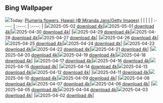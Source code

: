 ## Bing Wallpaper
![](./wallpaper/2025-05-02.jpg)Today: [Plumeria flowers, Hawaii (© Miranda Jans/Getty Images)](./wallpaper/2025-05-02.jpg)
|      |      |      |
| :----: | :----: | :----: |
|![](./wallpaper/2025-05-02_sm.jpg)2025-05-02 [download 4k](./wallpaper/2025-05-02.jpg)|![](./wallpaper/2025-05-01_sm.jpg)2025-05-01 [download 4k](./wallpaper/2025-05-01.jpg)|![](./wallpaper/2025-04-30_sm.jpg)2025-04-30 [download 4k](./wallpaper/2025-04-30.jpg)|
|![](./wallpaper/2025-04-29_sm.jpg)2025-04-29 [download 4k](./wallpaper/2025-04-29.jpg)|![](./wallpaper/2025-04-28_sm.jpg)2025-04-28 [download 4k](./wallpaper/2025-04-28.jpg)|![](./wallpaper/2025-04-27_sm.jpg)2025-04-27 [download 4k](./wallpaper/2025-04-27.jpg)|
|![](./wallpaper/2025-04-26_sm.jpg)2025-04-26 [download 4k](./wallpaper/2025-04-26.jpg)|![](./wallpaper/2025-04-25_sm.jpg)2025-04-25 [download 4k](./wallpaper/2025-04-25.jpg)|![](./wallpaper/2025-04-24_sm.jpg)2025-04-24 [download 4k](./wallpaper/2025-04-24.jpg)|
|![](./wallpaper/2025-04-23_sm.jpg)2025-04-23 [download 4k](./wallpaper/2025-04-23.jpg)|![](./wallpaper/2025-04-22_sm.jpg)2025-04-22 [download 4k](./wallpaper/2025-04-22.jpg)|![](./wallpaper/2025-04-21_sm.jpg)2025-04-21 [download 4k](./wallpaper/2025-04-21.jpg)|
|![](./wallpaper/2025-04-20_sm.jpg)2025-04-20 [download 4k](./wallpaper/2025-04-20.jpg)|![](./wallpaper/2025-04-19_sm.jpg)2025-04-19 [download 4k](./wallpaper/2025-04-19.jpg)|![](./wallpaper/2025-04-18_sm.jpg)2025-04-18 [download 4k](./wallpaper/2025-04-18.jpg)|
|![](./wallpaper/2025-04-17_sm.jpg)2025-04-17 [download 4k](./wallpaper/2025-04-17.jpg)|![](./wallpaper/2025-04-16_sm.jpg)2025-04-16 [download 4k](./wallpaper/2025-04-16.jpg)|![](./wallpaper/2025-04-15_sm.jpg)2025-04-15 [download 4k](./wallpaper/2025-04-15.jpg)|
|![](./wallpaper/2025-04-14_sm.jpg)2025-04-14 [download 4k](./wallpaper/2025-04-14.jpg)|![](./wallpaper/2025-04-13_sm.jpg)2025-04-13 [download 4k](./wallpaper/2025-04-13.jpg)|![](./wallpaper/2025-04-12_sm.jpg)2025-04-12 [download 4k](./wallpaper/2025-04-12.jpg)|
|![](./wallpaper/2025-04-11_sm.jpg)2025-04-11 [download 4k](./wallpaper/2025-04-11.jpg)|![](./wallpaper/2025-04-10_sm.jpg)2025-04-10 [download 4k](./wallpaper/2025-04-10.jpg)|![](./wallpaper/2025-04-09_sm.jpg)2025-04-09 [download 4k](./wallpaper/2025-04-09.jpg)|
|![](./wallpaper/2025-04-08_sm.jpg)2025-04-08 [download 4k](./wallpaper/2025-04-08.jpg)|![](./wallpaper/2025-04-07_sm.jpg)2025-04-07 [download 4k](./wallpaper/2025-04-07.jpg)|![](./wallpaper/2025-04-06_sm.jpg)2025-04-06 [download 4k](./wallpaper/2025-04-06.jpg)|
|![](./wallpaper/2025-04-05_sm.jpg)2025-04-05 [download 4k](./wallpaper/2025-04-05.jpg)|![](./wallpaper/2025-04-04_sm.jpg)2025-04-04 [download 4k](./wallpaper/2025-04-04.jpg)|![](./wallpaper/2025-04-03_sm.jpg)2025-04-03 [download 4k](./wallpaper/2025-04-03.jpg)|
|![](./wallpaper/2025-04-02_sm.jpg)2025-04-02 [download 4k](./wallpaper/2025-04-02.jpg)|
